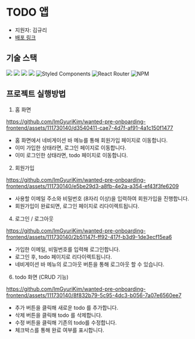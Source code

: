 # TODO 앱 
- 지원자: 김규리
- [배포 링크](https://wanted-pre-onboarding-frontend-liard.vercel.app/)

## 기술 스택
  <img src="https://img.shields.io/badge/html5-E34F26?style=for-the-badge&logo=html5&logoColor=white"> <img src="https://img.shields.io/badge/css-1572B6?style=for-the-badge&logo=css3&logoColor=white">  <img src="https://img.shields.io/badge/javascript-F7DF1E?style=for-the-badge&logo=javascript&logoColor=black"> <img src="https://img.shields.io/badge/react-61DAFB?style=for-the-badge&logo=react&logoColor=black">  ![Styled Components](https://img.shields.io/badge/styled--components-DB7093?style=for-the-badge&logo=styled-components&logoColor=white) ![React Router](https://img.shields.io/badge/React_Router-CA4245?style=for-the-badge&logo=react-router&logoColor=white) ![NPM](https://img.shields.io/badge/NPM-%23CB3837.svg?style=for-the-badge&logo=npm&logoColor=white) 
  
## 프로젝트 실행방법
1. 홈 화면 

https://github.com/ImGyuriKim/wanted-pre-onboarding-frontend/assets/111730140/d3540411-cae7-4d7f-af91-4a1c150f1477

- 홈 화면에서 네비게이션 바 메뉴를 통해 회원가입 페이지로 이동합니다. 
- 이미 가입한 상태라면, 로그인 페이지로 이동합니다.
- 이미 로그인한 상태라면, todo 페이지로 이동합니다. 

2. 회원가입


https://github.com/ImGyuriKim/wanted-pre-onboarding-frontend/assets/111730140/e5be29d3-a8fb-4e2a-a354-ef43f3fe6209


- 사용할 이메일 주소와 비밀번호 (8자리 이상)을 입력하여 회원가입을 진행합니다.
- 회원가입이 완료되면, 로그인 페이지로 리다이렉트됩니다.
 
4. 로그인 / 로그아웃


https://github.com/ImGyuriKim/wanted-pre-onboarding-frontend/assets/111730140/2b51147f-ff92-417f-b3d9-1de3ecf15ea6

- 가입한 이메일, 비밀번호를 입력해 로그인합니다.
- 로그인 후, todo 페이지로 리다이렉트됩니다.
- 네비게이션 바 메뉴의 로그아웃 버튼을 통해 로그아웃 할 수 있습니다.


6. todo 화면 (CRUD 기능)


https://github.com/ImGyuriKim/wanted-pre-onboarding-frontend/assets/111730140/8f832b79-5c95-4dc3-b056-7a07e6560ee7

- 추가 버튼을 클릭해 새로운 todo 를 추가합니다.
- 삭제 버튼을 클릭해 todo 를 삭제합니다.
- 수정 버튼을 클릭해 기존의 todo를 수정합니다.
- 체크박스를 통해 완료 여부를 표시합니다.


